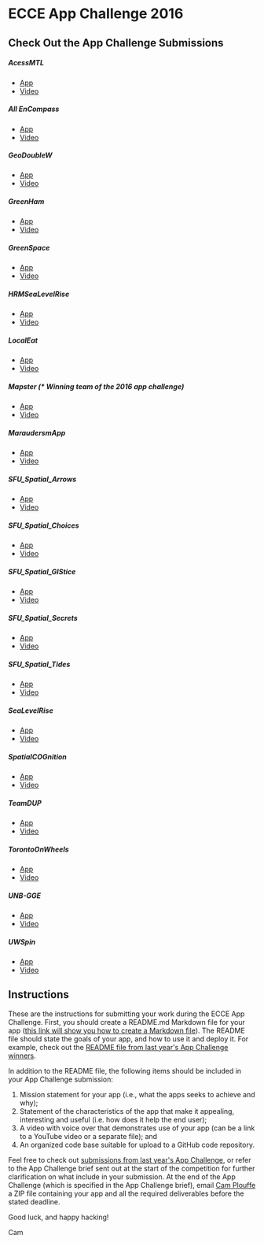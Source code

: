 # ECCE App Challenge 2016

## Check Out the App Challenge Submissions

##### AcessMTL
  * [App](http://ecce.esri.ca/app-challenge/2016/accessMTL)
  * [Video](http://ecce.esri.ca/app-challenge-videos/AccessMTL.mp4)

##### All EnCompass
  * [App](https://cogsnscc.maps.arcgis.com/apps/MapSeries/index.html?appid=7e624ae37d9040f88f948dd036561fe3)
  * [Video](https://youtu.be/FYLr6UYrtXs)

##### GeoDoubleW
  * [App](http://ecce.esri.ca/app-challenge/2016/WhereIsWater)
  * [Video](http://ecce.esri.ca/app-challenge-videos/GeoDoubleW.mp4)

##### GreenHam
  * [App](http://victortimpau.me/rehamilton.html)
  * [Video](https://vimeo.com/157817386)

##### GreenSpace
  * [App](http://ecce.esri.ca/app-challenge/2016/GreenSpace)
  * [Video](http://ecce.esri.ca/app-challenge-videos/GreenSpace.webm)

##### HRMSeaLevelRise
  * [App](http://dalspatial.maps.arcgis.com/apps/webappviewer/index.html?id=f2f9e4fe23fd4d949bd66a6a40c217d4)
  * [Video](http://ecce.esri.ca/app-challenge-videos/HRMSeaLevelRise.mov)

##### LocalEat
  * [App](http://ecce.esri.ca/app-challenge/2016/LocalEat)
  * [Video](http://ecce.esri.ca/app-challenge-videos/LocalEat.m4v)

##### Mapster (* Winning team of the 2016 app challenge)
  * [App](http://ecce.esri.ca/app-challenge/2016/SolarSaver)
  * [Video](http://ecce.esri.ca/app-challenge-videos/Mapster.m4v)

##### MaraudersmApp
  * [App](http://ecce.esri.ca/app-challenge/2016/maraudersmApp/Try%20Me!/GetStarted.html)
  * [Video](http://ecce.esri.ca/app-challenge-videos/maraudersmApp.mp4)

##### SFU\_Spatial\_Arrows
  * [App](http://ecce.esri.ca/app-challenge/2016/TheCoolestPlaceInTown)
  * [Video](https://youtu.be/6bcGmprNkxM)

##### SFU\_Spatial\_Choices
  * [App](http://ecce.esri.ca/app-challenge/2016/SustainabilityExplorer)
  * [Video](https://youtu.be/NBXhLngLdnQ)

##### SFU\_Spatial\_GIStice
  * [App](http://ecce.esri.ca/app-challenge/2016/EVentfulVancouver)
  * [Video](http://ecce.esri.ca/app-challenge-videos/SFU_Spatial_GIStice.mp4)

##### SFU\_Spatial\_Secrets
  * [App](http://ecce.esri.ca/app-challenge/2016/SustainabilityOfTheCityOfSurrey)
  * [Video](http://ecce.esri.ca/app-challenge-videos/SFU_Spatial_Secrets.m4v)

##### SFU\_Spatial\_Tides
  * [App](http://simonfraseru.maps.arcgis.com/apps/webappviewer/index.html?id=1d63c47e99a2425592345455d701c106)
  * [Video](http://ecce.esri.ca/app-challenge-videos/SFU_Spatial_Tides.mov)

##### SeaLevelRise
  * [App](http://dalspatial.maps.arcgis.com/apps/webappviewer/index.html?id=7687d75e2c8c4f3eadb366638cc1ad02)
  * [Video](http://ecce.esri.ca/app-challenge-videos/SeaLevelRise.wmv)

##### SpatialCOGnition
  * [App](http://ecce.esri.ca/app-challenge/2016/BuildingResilience)
  * [Video](http://ecce.esri.ca/app-challenge-videos/SpatialCOGnition.wmv)

##### TeamDUP
  * [App](http://dalspatial.maps.arcgis.com/apps/webappviewer/index.html?id=f9060d8f83854b938de35d29dae6c450)
  * [Video](http://ecce.esri.ca/app-challenge-videos/TeamDUP.mov)

##### TorontoOnWheels
  * [App](http://ecce.esri.ca/app-challenge/2016/TorontoOnWheels)
  * [Video](http://ecce.esri.ca/app-challenge-videos/TorontoOnWheels.mp4)

##### UNB-GGE
  * [App](http://www2.unb.ca/~hmcgrat1/CGS_UNB/)
  * [Video](http://ecce.esri.ca/app-challenge-videos/UNB-GGE.mp4)

##### UWSpin
  * [App](http://uwspin.maps.arcgis.com/apps/webappviewer/index.html?id=2c0e8f217b654adeb33580c702bfff8d)
  * [Video](http://ecce.esri.ca/app-challenge-videos/UWSpin.mp4)

## Instructions
These are the instructions for submitting your work during the ECCE App Challenge. First, you should create a README.md Markdown file for your app ([this link will show you how to create a Markdown file](http://markdownlivepreview.com)).  The README file should state the goals of your app, and how to use it and deploy it.  For example, check out the [README file from last year's App Challenge winners](https://github.com/EsriCanada-CE/ecce-app-challenge-2015/tree/master/UW_TeamSDS).

In addition to the README file, the following items should be included in your App Challenge submission:

1. Mission statement for your app (i.e., what the apps seeks to achieve and why);
1. Statement of the characteristics of the app that make it appealing, interesting and useful  (i.e. how does it help the end user);
1. A video with voice over that demonstrates use of your app (can be a link to a YouTube video or a separate file); and
1. An organized code base suitable for upload to a GitHub code repository.

Feel free to check out [submissions from last year's App Challenge](https://github.com/EsriCanada-CE/ecce-app-challenge-2015), or refer to the App Challenge brief sent out at the start of the competition for further clarification on what include in your submission.  At the end of the App Challenge (which is specified in the App Challenge brief), email [Cam Plouffe](mailto:cplouffe@esri.ca) a ZIP file containing your app and all the required deliverables before the stated deadline.

Good luck, and happy hacking!

Cam
